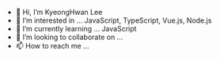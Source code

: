 - 👋 Hi, I’m KyeongHwan Lee
- 👀 I’m interested in ... JavaScript, TypeScript, Vue.js, Node.js
- 🌱 I’m currently learning ... JavaScript
- 💞️ I’m looking to collaborate on ...
- 📫 How to reach me ...

<!---
zuge3927/zuge3927 is a ✨ special ✨ repository because its `README.md` (this file) appears on your GitHub profile.
You can click the Preview link to take a look at your changes.
--->
